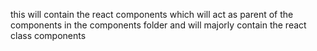 this will contain the react components which will act as parent of the components in the components folder and will majorly contain the react class components


